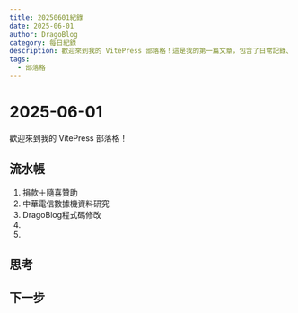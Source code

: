 ```yaml
---
title: 20250601紀錄
date: 2025-06-01
author: DragoBlog
category: 每日紀錄
description: 歡迎來到我的 VitePress 部落格！這是我的第一篇文章，包含了日常記錄、思考和下一步計劃。
tags:
  - 部落格
---
```


# 2025-06-01

<PostMeta />

歡迎來到我的 VitePress 部落格！

## 流水帳

1. 捐款＋隨喜贊助
2. 中華電信數據機資料研究
3. DragoBlog程式碼修改
4. 
5. 

## 思考





## 下一步

